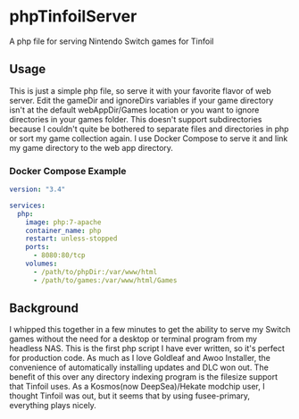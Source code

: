 # phpTinfoilServer
A php file for serving Nintendo Switch games for Tinfoil

## Usage
This is just a simple php file, so serve it with your favorite flavor of web server. Edit the gameDir and ignoreDirs variables if your game directory isn't at the default webAppDir/Games location or you want to ignore directories in your games folder. This doesn't support subdirectories because I couldn't quite be bothered to separate files and directories in php or sort my game collection again. I use Docker Compose to serve it and link my game directory to the web app directory.

### Docker Compose Example

``` yml
version: "3.4"

services:
  php:
    image: php:7-apache
    container_name: php
    restart: unless-stopped
    ports:
      - 8080:80/tcp
    volumes:
      - /path/to/phpDir:/var/www/html
      - /path/to/games:/var/www/html/Games
```

## Background
I whipped this together in a few minutes to get the ability to serve my Switch games without the need for a desktop or terminal program from my headless NAS. This is the first php script I have ever written, so it's perfect for production code. As much as I love Goldleaf and Awoo Installer, the convenience of automatically installing updates and DLC won out. The benefit of this over any directory indexing program is the filesize support that Tinfoil uses. As a Kosmos(now DeepSea)/Hekate modchip user, I thought Tinfoil was out, but it seems that by using fusee-primary, everything plays nicely. 

